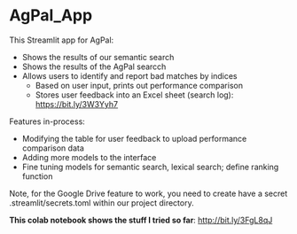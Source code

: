# AgPal_App
This Streamlit app for AgPal:
* Shows the results of our semantic search 
* Shows the results of the AgPal searcch
* Allows users to identify and report bad matches by indices
  * Based on user input, prints out performance comparison
  * Stores user feedback into an Excel sheet (search log): https://bit.ly/3W3Yyh7
  
Features in-process:
* Modifying the table for user feedback to upload performance comparison data
* Adding more models to the interface
* Fine tuning models for semantic search, lexical search; define ranking function

Note, for the Google Drive feature to work, you need to create have a secret .streamlit/secrets.toml within our project directory.

**This colab notebook shows the stuff I tried so far**: http://bit.ly/3FgL8qJ
